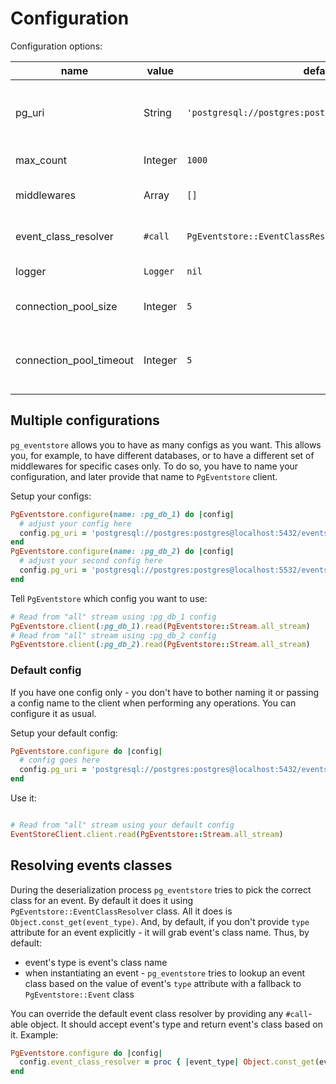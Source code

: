 # Configuration

Configuration options:

| name                    | value    | default value                                                | description                                                                                                                                                                                                                                                          |
|-------------------------|----------|--------------------------------------------------------------|----------------------------------------------------------------------------------------------------------------------------------------------------------------------------------------------------------------------------------------------------------------------|
| pg_uri                  | String   | `'postgresql://postgres:postgres@localhost:5432/eventstore'` | PostgreSQL connection string. See PostgreSQL [docs](https://www.postgresql.org/docs/current/libpq-connect.html#LIBPQ-CONNSTRING-URIS for more information.                                                                                                           |
| max_count               | Integer  | `1000`                                                       | Number of events to return in one response when reading from a stream.                                                                                                                                                                                               |
| middlewares             | Array    | `[]`                                                         | Array of objects that respond to `#serialize` and `#deserialize` methods. See [**Writing middleware**](docs/writing_middleware.md) chapter.                                                                                                                          |
| event_class_resolver    | `#call`  | `PgEventstore::EventClassResolver.new`                       | A `#call`-able object that accepts a string and returns event's class. See **Resolving events classes** chapter bellow for more info.                                                                                                                                |
| logger                  | `Logger` | `nil`                                                        | A logger that logs messages from `pg_eventstore` gem.                                                                                                                                                                                                                |
| connection_pool_size    | Integer  | `5`                                                          | Max number of connections per ruby process. It must equal to the number of threads of your application.                                                                                                                                                              |
| connection_pool_timeout | Integer  | `5`                                                          | A time in seconds to wait for the connection in pool to release. If no connections are available during this time - `ConnectionPool::TimeoutError` will be raised. See `connection_pool` gem [docs](https://github.com/mperham/connection_pool#usage) for more info. |

## Multiple configurations

`pg_eventstore` allows you to have as many configs as you want. This allows you, for example, to have different
databases, or to have a different set of middlewares for specific cases only. To do so, you have to name your
configuration, and later provide that name to `PgEventstore` client.

Setup your configs:

```ruby
PgEventstore.configure(name: :pg_db_1) do |config|
  # adjust your config here
  config.pg_uri = 'postgresql://postgres:postgres@localhost:5432/eventstore'
end
PgEventstore.configure(name: :pg_db_2) do |config|
  # adjust your second config here
  config.pg_uri = 'postgresql://postgres:postgres@localhost:5532/eventstore'
end
```

Tell `PgEventstore` which config you want to use:

```ruby
# Read from "all" stream using :pg_db_1 config
PgEventstore.client(:pg_db_1).read(PgEventstore::Stream.all_stream)
# Read from "all" stream using :pg_db_2 config
PgEventstore.client(:pg_db_2).read(PgEventstore::Stream.all_stream)
```

### Default config

If you have one config only - you don't have to bother naming it or passing a config name to the client when performing
any operations. You can configure it as usual.

Setup your default config:

```ruby
PgEventstore.configure do |config|
  # config goes here
  config.pg_uri = 'postgresql://postgres:postgres@localhost:5432/eventstore'
end
```

Use it:

```ruby

# Read from "all" stream using your default config
EventStoreClient.client.read(PgEventstore::Stream.all_stream)
```

## Resolving events classes

During the deserialization process `pg_eventstore` tries to pick the correct class for an event. By default it does it
using `PgEventstore::EventClassResolver` class. All it does is `Object.const_get(event_type)`. And, by default, if you
don't provide `type` attribute for an event explicitly - it will grab event's class name. Thus, by default:

- event's type is event's class name
- when instantiating an event - `pg_eventstore` tries to lookup an event class based on the value of event's `type`
  attribute with a fallback to `PgEventstore::Event` class

You can override the default event class resolver by providing any `#call`-able object. It should accept event's type
and return event's class based on it. Example:

```ruby
PgEventstore.configure do |config|
  config.event_class_resolver = proc { |event_type| Object.const_get(event_type.gsub('Foo', 'Bar')) rescue PgEventstore::Event }
end
```
